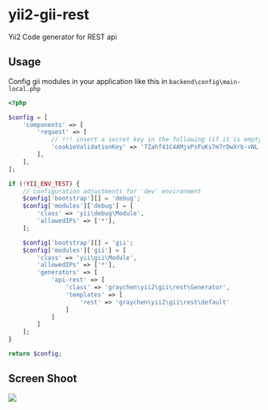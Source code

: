 # yii2-gii-rest

Yii2 Code generator for REST api 

## Usage

Config gii modules in your application like this in `backend\config\main-local.php`

```php
<?php

$config = [
    'components' => [
        'request' => [
            // !!! insert a secret key in the following (if it is empty) - this is required by cookie validation
            'cookieValidationKey' => '7Zahf41C4AMjxPsFuKs7m7rDwXrb-vNL',
        ],
    ],
];

if (!YII_ENV_TEST) {
    // configuration adjustments for 'dev' environment
    $config['bootstrap'][] = 'debug';
    $config['modules']['debug'] = [
        'class' => 'yii\debug\Module',
        'allowedIPs' => ['*'],
    ];

    $config['bootstrap'][] = 'gii';
    $config['modules']['gii'] = [
        'class' => 'yii\gii\Module',
        'allowedIPs' => ['*'],
        'generators' => [
            'api-rest' => [
                'class' => 'graychen\yii2\gii\rest\Generator',
                'templates' => [
                    'rest' => 'graychen\yii2\gii\rest\default'
                ]
            ]
        ]
    ];
}

return $config;
```


## Screen Shoot

![](http://ww1.sinaimg.cn/large/675eb504gy1fte8s7yw7sj21sq0x2n2i.jpg)
